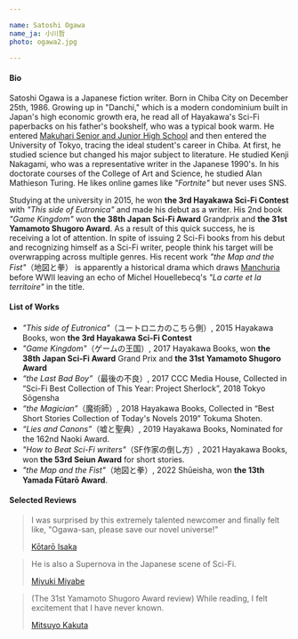 ```yaml
---

name: Satoshi Ogawa  
name_ja: 小川哲  
photo: ogawa2.jpg  

---
```


#### Bio

<!--
小川哲は日本の小説家。1986年12月25日に千葉県千葉市に生まれる。戦後民主主義の典型である近代的集合住宅「団地」に育ち、読書家である父の書斎にあったハヤカワ文庫のSF作品を読破。俊英の集う渋谷区教育学園幕張中学に進学し、その後東京大学に入学。当初は理系に進学したが、その後文学に転向。中上健次をはじめとする現代文学作家の研究を行なう。大学院博士課程では総合文化研究科に在籍し、アラン・チューリングについて研究する。Fortniteなどのオンライン対戦ゲームを愛好し、SNSは使わない。

大学院在学中の2015年、「ユートロニカのこちらがわ」で第三回ハヤカワSFコンテストを受賞し、作家としてのキャリアをスタート。二冊目となる『ゲームの王国』では日本SF大賞と山本周五郎賞を受賞、現在最も注目される若手作家の1人である。デビューから続けて2作のSFを発表し、本人もSFをその出自と認めているが、現在は満州を舞台にした『地図と拳』を手がけ、その活動の幅は複数のジャンルを横断するものと目されている。
-->

Satoshi Ogawa is a Japanese fiction writer. Born in Chiba City on December 25th, 1986. Growing up in "Danchi," which is a modern condominium built in Japan's high economic growth era, he read all of Hayakawa's Sci-Fi paperbacks on his father's bookshelf, who was a typical book warm. He entered [Makuhari Senior and Junior High School](https://www.shibumaku-en.jp/) and then entered the University of Tokyo, tracing the ideal student's career in Chiba. At first, he studied science but changed his major subject to literature. He studied Kenji Nakagami, who was a representative writer in the Japanese 1990's. In his doctorate courses of the College of Art and Science, he studied Alan Mathieson Turing. He likes online games like _"Fortnite"_ but never uses SNS.

Studying at the university in 2015, he won **the 3rd Hayakawa Sci-Fi Contest** with _"This side of Eutronica"_ and made his debut as a writer. His 2nd book _"Game Kingdom"_ won **the 38th Japan Sci-Fi Award** Grandprix and **the 31st Yamamoto Shugoro Award**. As a result of this quick success, he is receiving a lot of attention. In spite of issuing 2 Sci-Fi books from his debut and recognizing himself as a Sci-Fi writer, people think his target will be overwrapping across multiple genres. His recent work _"the Map and the Fist"_（地図と拳） is apparently a historical drama which draws [Manchuria](https://en.wikipedia.org/wiki/Manchuria) before WWⅡ leaving an echo of Michel Houellebecq's _"La carte et la territoire"_ in the title.

#### List of Works

- _"This side of Eutronica"_（ユートロニカのこちら側）, 2015 Hayakawa Books, won **the 3rd Hayakawa Sci-Fi Contest**
- _"Game Kingdom"_（ゲームの王国）, 2017 Hayakawa Books, won **the 38th Japan Sci-Fi Award** Grand Prix and **the 31st Yamamoto Shugoro Award**
- _“the Last Bad Boy”_（最後の不良）, 2017 CCC Media House, Collected in “Sci-Fi Best Collection of This Year: Project Sherlock”, 2018 Tokyo Sōgensha
- _“the Magician”_（魔術師）, 2018 Hayakawa Books, Collected in “Best Short Stories Collection of Today's Novels 2019” Tokuma Shoten.
- _“Lies and Canons”_（嘘と聖典）, 2019 Hayakawa Books, Nominated for the 162nd Naoki Award.
- _"How to Beat Sci-Fi writers"_（SF作家の倒し方）, 2021 Hayakawa Books, won **the 53rd Seiun Award** for short stories.
- _"the Map and the Fist"_（地図と拳）, 2022 Shūeisha, won **the 13th Yamada Fūtarō Award**.

#### Selected Reviews

<!--
すごい才能の新人がいる、と感嘆し「小川さん、小説界を救ってください！」という気持ちになりました。
— 伊坂幸太郎 https://en.wikipedia.org/wiki/K%C5%8Dtar%C5%8D_Isaka
-->


> I was surprised by this extremely talented newcomer and finally felt like, "Ogawa-san, please save our novel universe!"
> 
> [Kōtarō Isaka](https://en.wikipedia.org/wiki/K%C5%8Dtar%C5%8D_Isaka)

<!--
SF界からまた一つ超新星が現れた。
— 宮部みゆき https://en.wikipedia.org/wiki/Miyuki_Miyabe
-->

> He is also a Supernova in the Japanese scene of Sci-Fi.
> 
> [Miyuki Miyabe](https://en.wikipedia.org/wiki/Miyuki_Miyabe)


<!--
（第31回山本周五郎賞選評）読んでいるあいだの興奮は、味わったことのない種類のものだった。
角田光代 https://en.wikipedia.org/wiki/Mitsuyo_Kakuta
-->

> (The 31st Yamamoto Shugoro Award review) While reading, I felt excitement that I have never known.
> 
> [Mitsuyo Kakuta](https://en.wikipedia.org/wiki/Mitsuyo_Kakuta)